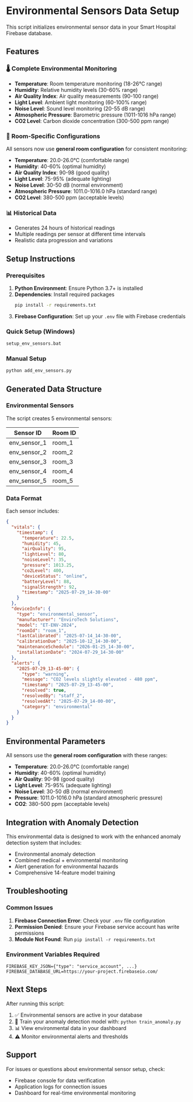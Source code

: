 # Environmental Sensors Data Setup

This script initializes environmental sensor data in your Smart Hospital Firebase database.

## Features

### 🌡️ Complete Environmental Monitoring
- **Temperature**: Room temperature monitoring (18-26°C range)
- **Humidity**: Relative humidity levels (30-60% range)
- **Air Quality Index**: Air quality measurements (90-100 range)
- **Light Level**: Ambient light monitoring (60-100% range)
- **Noise Level**: Sound level monitoring (20-55 dB range)
- **Atmospheric Pressure**: Barometric pressure (1011-1016 hPa range)
- **CO2 Level**: Carbon dioxide concentration (300-500 ppm range)

### 🏥 Room-Specific Configurations
All sensors now use **general room configuration** for consistent monitoring:
- **Temperature**: 20.0-26.0°C (comfortable range)
- **Humidity**: 40-60% (optimal humidity)
- **Air Quality Index**: 90-98 (good quality)
- **Light Level**: 75-95% (adequate lighting)
- **Noise Level**: 30-50 dB (normal environment)
- **Atmospheric Pressure**: 1011.0-1016.0 hPa (standard range)
- **CO2 Level**: 380-500 ppm (acceptable levels)

### 📊 Historical Data
- Generates 24 hours of historical readings
- Multiple readings per sensor at different time intervals
- Realistic data progression and variations

## Setup Instructions

### Prerequisites
1. **Python Environment**: Ensure Python 3.7+ is installed
2. **Dependencies**: Install required packages
   ```bash
   pip install -r requirements.txt
   ```
3. **Firebase Configuration**: Set up your `.env` file with Firebase credentials

### Quick Setup (Windows)
```bash
setup_env_sensors.bat
```

### Manual Setup
```bash
python add_env_sensors.py
```

## Generated Data Structure

### Environmental Sensors
The script creates 5 environmental sensors:

| Sensor ID | Room ID |
|-----------|---------|
| env_sensor_1 | room_1 |
| env_sensor_2 | room_2 |
| env_sensor_3 | room_3 |
| env_sensor_4 | room_4 |
| env_sensor_5 | room_5 |

### Data Format
Each sensor includes:
```json
{
  "vitals": {
    "timestamp": {
      "temperature": 22.5,
      "humidity": 45,
      "airQuality": 95,
      "lightLevel": 80,
      "noiseLevel": 35,
      "pressure": 1013.25,
      "co2Level": 400,
      "deviceStatus": "online",
      "batteryLevel": 88,
      "signalStrength": 92,
      "timestamp": "2025-07-29_14-30-00"
    }
  },
  "deviceInfo": {
    "type": "environmental_sensor",
    "manufacturer": "EnviroTech Solutions",
    "model": "ET-ENV-2024",
    "roomId": "room_1",
    "lastCalibrated": "2025-07-14_14-30-00",
    "calibrationDue": "2025-10-12_14-30-00",
    "maintenanceSchedule": "2026-01-25_14-30-00",
    "installationDate": "2024-07-29_14-30-00"
  },
  "alerts": {
    "2025-07-29_13-45-00": {
      "type": "warning",
      "message": "CO2 levels slightly elevated - 480 ppm",
      "timestamp": "2025-07-29_13-45-00",
      "resolved": true,
      "resolvedBy": "staff_2",
      "resolvedAt": "2025-07-29_14-00-00",
      "category": "environmental"
    }
  }
}
```

## Environmental Parameters

All sensors use the **general room configuration** with these ranges:

- **Temperature**: 20.0-26.0°C (comfortable range)
- **Humidity**: 40-60% (optimal humidity)
- **Air Quality**: 90-98 (good quality)
- **Light Level**: 75-95% (adequate lighting)
- **Noise Level**: 30-50 dB (normal environment)
- **Pressure**: 1011.0-1016.0 hPa (standard atmospheric pressure)
- **CO2**: 380-500 ppm (acceptable levels)

## Integration with Anomaly Detection

This environmental data is designed to work with the enhanced anomaly detection system that includes:
- Environmental anomaly detection
- Combined medical + environmental monitoring
- Alert generation for environmental hazards
- Comprehensive 14-feature model training

## Troubleshooting

### Common Issues
1. **Firebase Connection Error**: Check your `.env` file configuration
2. **Permission Denied**: Ensure your Firebase service account has write permissions
3. **Module Not Found**: Run `pip install -r requirements.txt`

### Environment Variables Required
```
FIREBASE_KEY_JSON={"type": "service_account", ...}
FIREBASE_DATABASE_URL=https://your-project.firebaseio.com/
```

## Next Steps

After running this script:
1. ✅ Environmental sensors are active in your database
2. 🔄 Train your anomaly detection model with: `python train_anomaly.py`
3. 📊 View environmental data in your dashboard
4. ⚠️ Monitor environmental alerts and thresholds

## Support

For issues or questions about environmental sensor setup, check:
- Firebase console for data verification
- Application logs for connection issues
- Dashboard for real-time environmental monitoring
